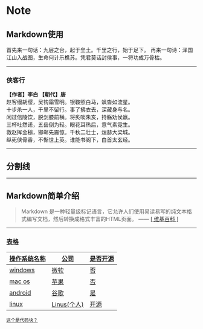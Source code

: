 # Note

## Markdown使用
首先来一句话：九层之台，起于垒土。千里之行，始于足下。
再来一句诗：泽国江山入战图，生命何计乐樵苏。凭君莫话封侯事，一将功成万骨枯。

---
### 侠客行

**【作者】李白 【朝代】唐**<br/>赵客缦胡缨，吴钩霜雪明。银鞍照白马，飒沓如流星。<br/>十步杀一人，千里不留行。事了拂衣去，深藏身与名。<br/>闲过信陵饮，脱剑膝前横。将炙啖朱亥，持觞劝侯嬴。<br/>三杯吐然诺，五岳倒为轻。眼花耳热后，意气素霓生。<br/>救赵挥金槌，邯郸先震惊。千秋二壮士，烜赫大梁城。<br/>纵死侠骨香，不惭世上英。谁能书阁下，白首太玄经。

---

## 分割线
----------------------

## Markdown简单介绍
> Markdown 是一种轻量级标记语言，它允许人们使用易读易写的纯文本格式编写文档，然后转换成格式丰富的HTML页面。    —— <a href="https://zh.wikipedia.org/wiki/Markdown" target="_blank"> [ 维基百科 ]
---

### 表格

操作系统名称 | 公司 | 是否开源
------------|------|--------
   windows  | 微软 |  否
   mac os   | 苹果 |  否
   android  | 谷歌  |是
   linux    | Linus(个人)|开源


```
这个是代码块？
```

